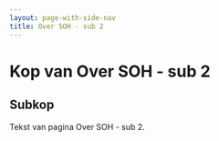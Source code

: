 ```yaml
---
layout: page-with-side-nav
title: Over SOH - sub 2 
---
```


# Kop van Over SOH - sub 2 

## Subkop 
Tekst van pagina Over SOH - sub 2.